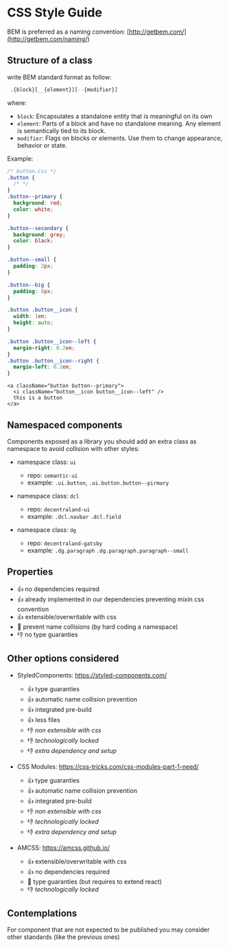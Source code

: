 # CSS Style Guide

BEM is preferred as a naming convention: [http://getbem.com/](http://getbem.com/naming/)

## Structure of a class

write BEM standard format as follow:

```css
 .{block}[__{element}][--{modifier}]
```

where:

- `block`: Encapsulates a standalone entity that is meaningful on its own
- `element`: Parts of a block and have no standalone meaning. Any element is semantically tied to its block.
- `modifier`: Flags on blocks or elements. Use them to change appearance, behavior or state.

Example:

```css
/* button.css */
.button {
  /* */
}
.button--primary {
  background: red;
  color: white;
}

.button--secondary {
  background: grey;
  color: black;
}

.button--small {
  padding: 2px;
}

.button--big {
  padding: 8px;
}

.button .button__icon {
  width: 1em;
  height: auto;
}

.button .button__icon--left {
  margin-right: 0.2em;
}
.button .button__icon--right {
  margin-left: 0.2em;
}
```

```tsx
<a className="button button--primary">
  <i className="button__icon button__icon--left" />
  this is a button
</a>
```

## Namespaced components

Components exposed as a library you should add an extra class as namespace to avoid collision with other styles:

- namespace class: `ui`

  - repo: `semantic-ui`
  - example: `.ui.button`, `.ui.button.button--pirmary`

- namespace class: `dcl`

  - repo: `decentraland-ui`
  - example: `.dcl.navbar` `.dcl.field`

- namespace class: `dg`
  - repo: `decentraland-gatsby`
  - example: `.dg.paragraph` `.dg.paragraph.paragraph--small`

## Properties

- 👍 no dependencies required
- 👍 already implemented in our dependencies preventing mixin css convention
- 👍 extensible/overwritable with css
- 🫳 prevent name collisions (by hard coding a namespace)
- 👎 no type guaranties

## Other options considered

- StyledComponents: <https://styled-components.com/>

  - 👍 type guaranties
  - 👍 automatic name collision prevention
  - 👍 integrated pre-build
  - 👍 less files
  - 👎 _non extensible with css_
  - 👎 _technologically locked_
  - 👎 _extra dependency and setup_

- CSS Modules: <https://css-tricks.com/css-modules-part-1-need/>

  - 👍 type guaranties
  - 👍 automatic name collision prevention
  - 👍 integrated pre-build
  - 👎 _non extensible with css_
  - 👎 _technologically locked_
  - 👎 _extra dependency and setup_

- AMCSS: <https://amcss.github.io/>
  - 👍 extensible/overwritable with css
  - 👍 no dependencies required
  - 🫳 type guaranties (but requires to extend react)
  - 👎 _technologically locked_

## Contemplations

For component that are not expected to be published you may consider other standards (like the previous ones)
